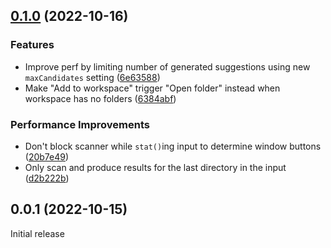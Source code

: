 ## [0.1.0](https://github.com/mogelbrod/quick-opener/compare/v0.0.1...v0.1.0) (2022-10-16)


### Features

* Improve perf by limiting number of generated suggestions using new `maxCandidates` setting ([6e63588](https://github.com/mogelbrod/quick-opener/commit/6e63588b6cb4cf95ba90a20ead6d6826b5d58ed6))
* Make "Add to workspace" trigger "Open folder" instead when workspace has no folders ([6384abf](https://github.com/mogelbrod/quick-opener/commit/6384abfbf0c37b4e82f2a6ccae933a48e9a1d5a1))


### Performance Improvements

* Don't block scanner while `stat()`ing input to determine window buttons ([20b7e49](https://github.com/mogelbrod/quick-opener/commit/20b7e49f0cecd4c929f85297f8791565bac516fe))
* Only scan and produce results for the last directory in the input ([d2b222b](https://github.com/mogelbrod/quick-opener/commit/d2b222bca9f72b5b7c8b504e6c85b8a20248eddc))


## 0.0.1 (2022-10-15)

Initial release
